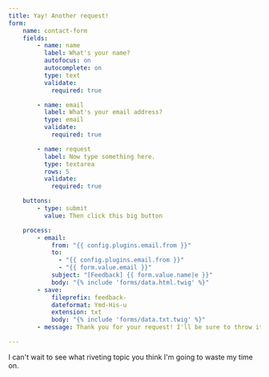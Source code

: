 ```yaml
---
title: Yay! Another request!
form:
    name: contact-form
    fields:
        - name: name
          label: What's your name?
          autofocus: on
          autocomplete: on
          type: text
          validate:
            required: true

        - name: email
          label: What's your email address?
          type: email
          validate:
            required: true

        - name: request
          label: Now type something here.
          type: textarea
          rows: 5
          validate:
            required: true

    buttons:
        - type: submit
          value: Then click this big button

    process:
        - email:
            from: "{{ config.plugins.email.from }}"
            to:
              - "{{ config.plugins.email.from }}"
              - "{{ form.value.email }}"
            subject: "[Feedback] {{ form.value.name|e }}"
            body: "{% include 'forms/data.html.twig' %}"
        - save:
            fileprefix: feedback-
            dateformat: Ymd-His-u
            extension: txt
            body: "{% include 'forms/data.txt.twig' %}"
        - message: Thank you for your request! I'll be sure to throw it away immediately!

---
```


I can't wait to see what riveting topic you think I'm going to waste my time on.